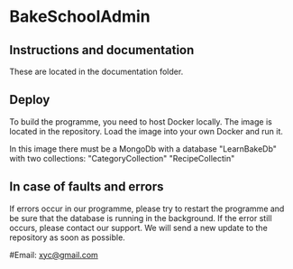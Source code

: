 # BakeSchoolAdmin

## Instructions and documentation
These are located in the documentation folder. 

## Deploy
To build the programme, you need to host Docker locally.
The image is located in the repository. Load the image into your own Docker and run it.

In this image there must be a MongoDb with a database "LearnBakeDb" with two collections: 
"CategoryCollection"
"RecipeCollectin"

## In case of faults and errors
If errors occur in our programme, please try to restart the programme and be sure that the database is running in the background.
If the error still occurs, please contact our support. We will send a new update to the repository as soon as possible. 

#Email: 
xyc@gmail.com


